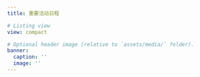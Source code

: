 ```yaml
---
title: 重要活动日程

# Listing view
view: compact

# Optional header image (relative to `assets/media/` folder).
banner:
  caption: ''
  image: ''
---
```

